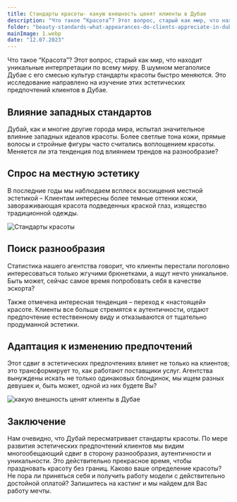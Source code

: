 ```yaml
---
title: Стандарты красоты- какую внешность ценят клиенты в Дубае
description: "Что такое “Красота”? Этот вопрос, старый как мир, что находит уникальные интерпретации по всему миру. Это исследование направлено на изучение этих эстетических предпочтений клиентов в Дубае."
folder: "beauty-standards-what-appearances-do-clients-appreciate-in-dubai"
mainImage: 1.webp
date: "12.07.2023"
---
```


Что такое “Красота”? Этот вопрос, старый как мир, что находит уникальные интерпретации по всему миру. В шумном мегаполисе Дубае с его смесью культур стандарты красоты быстро меняются. Это исследование направлено на изучение этих эстетических предпочтений клиентов в Дубае.

## Влияние западных стандартов
Дубай, как и многие другие города мира, испытал значительное влияние западных идеалов красоты. Более светлые тона кожи, прямые волосы и стройные фигуры часто считались воплощением красоты. Меняется ли эта тенденция под влиянием трендов на разнообразие?


## Спрос на местную эстетику

В последние годы мы наблюдаем всплеск восхищения местной эстетикой – Клиентам интересны более темные оттенки кожи, завораживающая красота подведенных краской глаз, изящество традиционной одежды. 


![Стандарты красоты](/assets/img/media/beauty-standards-what-appearances-do-clients-appreciate-in-dubai/1.webp "Стандарты красоты в Дубае")

## Поиск разнообразия
Статистика нашего агентства говорит, что клиенты перестали поголовно интересоваться только жгучими брюнетками, а ищут нечто уникальное. Быть может, сейчас самое время попробовать себя в качестве эскорта?

Также отмечена интересная тенденция – переход к «настоящей» красоте. Клиенты все больше стремятся к аутентичности, отдают предпочтение естественному виду и отказываются от тщательно продуманной эстетики. 

## Адаптация к изменению предпочтений
Этот сдвиг в эстетических предпочтениях влияет не только на клиентов; это трансформирует то, как работают поставщики услуг. Агентства вынуждены искать не только одинаковых блондинок, мы ищем разных девушек и, быть может, одной из них будете Вы?

![какую внешность ценят клиенты в Дубае](/assets/img/media/beauty-standards-what-appearances-do-clients-appreciate-in-dubai/2.webp "какую внешность ценят клиенты эскорта в Дубае")

## Заключение
Нам очевидно, что Дубай пересматривает стандарты красоты. По мере развития эстетических предпочтений клиентов мы видим многообещающий сдвиг в сторону разнообразия, аутентичности и уникальности. Это действительно прекрасное время, чтобы праздновать красоту без границ. Каково ваше определение красоты? Не пора ли приняться себя и получить работу модели с действительно достойной оплатой? Запишитесь на кастинг и мы найдем для Вас работу мечты.


